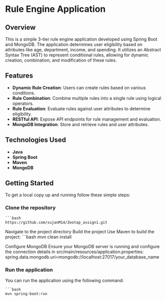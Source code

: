 # Rule Engine Application

## Overview

This is a simple 3-tier rule engine application developed using Spring Boot and MongoDB. The application determines user eligibility based on attributes like age, department, income, and spending. It utilizes an Abstract Syntax Tree (AST) to represent conditional rules, allowing for dynamic creation, combination, and modification of these rules.

## Features

- **Dynamic Rule Creation**: Users can create rules based on various conditions.
- **Rule Combination**: Combine multiple rules into a single rule using logical operators.
- **Rule Evaluation**: Evaluate rules against user attributes to determine eligibility.
- **RESTful API**: Expose API endpoints for rule management and evaluation.
- **MongoDB Integration**: Store and retrieve rules and user attributes.

## Technologies Used

- **Java**
- **Spring Boot**
- **Maven**
- **MongoDB**


## Getting Started

To get a local copy up and running follow these simple steps:

### Clone the repository

    ```bash
    https://github.com/sujanM14/Zeotap_assign1.git

Navigate to the project directory
Build the project
Use Maven to build the project:
    ```bash
    mvn clean install

Configure MongoDB
Ensure your MongoDB server is running and configure the connection details in src/main/resources/application.properties:
spring.data.mongodb.uri=mongodb://localhost:27017/your_database_name

### Run the application
You can run the application using the following command:

    ```bash
    mvn spring-boot:run

